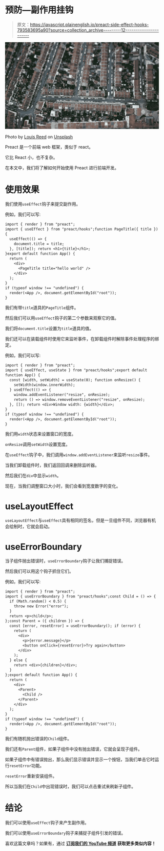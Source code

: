 # 预防—副作用挂钩

> 原文：<https://javascript.plainenglish.io/preact-side-effect-hooks-793583695a90?source=collection_archive---------12----------------------->

![](img/8b0e356f5ab50c709e50f2001e98c007.png)

Photo by [Louis Reed](https://unsplash.com/@_louisreed?utm_source=medium&utm_medium=referral) on [Unsplash](https://unsplash.com?utm_source=medium&utm_medium=referral)

Preact 是一个前端 web 框架，类似于 react。

它比 React 小，也不复杂。

在本文中，我们将了解如何开始使用 Preact 进行前端开发。

# 使用效果

我们使用`useEffect`钩子来提交副作用。

例如，我们可以写:

```
import { render } from "preact";
import { useEffect } from "preact/hooks";function PageTitle({ title }) {
  useEffect(() => {
    document.title = title;
  }, [title]); return <h1>{title}</h1>;
}export default function App() {
  return (
    <div>
      <PageTitle title="hello world" />
    </div>
  );
}
if (typeof window !== "undefined") {
  render(<App />, document.getElementById("root"));
}
```

我们有带`title`道具的`PageTitle`组件。

然后我们可以用`useEffect`钩子的第二个参数来观察它的值。

我们将`document.title`设置为`title`道具的值。

我们还可以在装载组件时使用它来监听事件，在卸载组件时解除事件处理程序的绑定。

例如，我们可以写:

```
import { render } from "preact";
import { useEffect, useState } from "preact/hooks";export default function App() {
  const [width, setWidth] = useState(0); function onResize() {
    setWidth(window.innerWidth);
  } useEffect(() => {
    window.addEventListener("resize", onResize);
    return () => window.removeEventListener("resize", onResize);
  }, []); return <div>Window width: {width}</div>;
}
if (typeof window !== "undefined") {
  render(<App />, document.getElementById("root"));
}
```

我们用`width`状态来设置窗口的宽度。

`onResize`调用`setWidth`设置宽度。

在`useEffect`钩子中，我们调用`window.addEventListener`来监听`resize`事件。

当我们卸载组件时，我们返回回调来删除监听器。

然后我们在`div`中显示`width`。

现在，当我们调整窗口大小时，我们会看到宽度数字的变化。

# useLayoutEffect

`useLayoutEffect`与`useEffect`具有相同的签名，但是一旦组件不同，浏览器有机会绘制时，它就会启动。

# useErrorBoundary

当子组件抛出错误时，`useErrorBoundary`钩子让我们捕捉错误。

然后我们可以用这个钩子抓住它们。

例如，我们可以写:

```
import { render } from "preact";
import { useErrorBoundary } from "preact/hooks";const Child = () => {
  if (Math.random() < 0.5) {
    throw new Error("error");
  }
  return <p>child</p>;
};const Parent = ({ children }) => {
  const [error, resetError] = useErrorBoundary(); if (error) {
    return (
      <div>
        <p>{error.message}</p>
        <button onClick={resetError}>Try again</button>
      </div>
    );
  } else {
    return <div>{children}</div>;
  }
};export default function App() {
  return (
    <div>
      <Parent>
        <Child />
      </Parent>
    </div>
  );
}
if (typeof window !== "undefined") {
  render(<App />, document.getElementById("root"));
}
```

我们有随机抛出错误的`Child`组件。

我们还有`Parent`组件，如果子组件中没有抛出错误，它就会呈现子组件。

如果子组件中有错误抛出，那么我们显示错误并显示一个按钮，当我们单击它时运行`resetError`功能。

`resetError`重新安装组件。

所以当我们在`Child`中出现错误时，我们可以点击重试来刷新子组件。

# 结论

我们可以使用`useEffect`钩子来产生副作用。

我们可以使用`useErrorBoundary`钩子来捕捉子组件引发的错误。

喜欢这篇文章吗？如果有，通过 [**订阅我们的 YouTube 频道**](https://www.youtube.com/channel/UCtipWUghju290NWcn8jhyAw?sub_confirmation=true) **获取更多类似内容！**